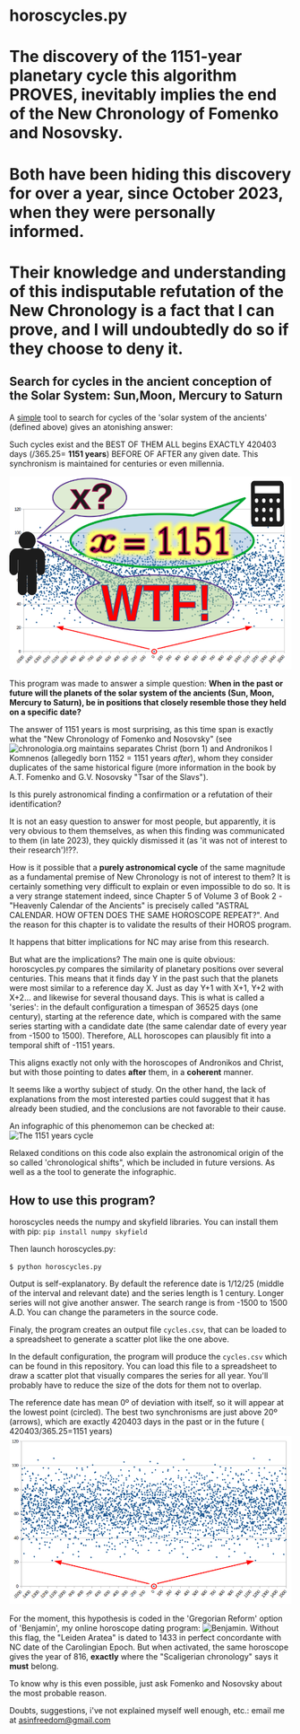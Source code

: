 # horoscycles.py

# The discovery of the 1151-year planetary cycle this algorithm PROVES, inevitably implies the end of the New Chronology of Fomenko and Nosovsky.

# Both have been **hiding** this discovery for over a year, since October 2023, when they were personally informed.

# Their knowledge and understanding of this indisputable refutation of the New Chronology is a fact that I can prove, and I will undoubtedly do so if they choose to deny it.

## Search for cycles in the ancient conception of the Solar System: Sun,Moon, Mercury to Saturn

A <ins>simple</ins> tool to search for cycles of the 'solar system of the ancients' (defined above) gives an atonishing answer:

Such cycles exist and the BEST OF THEM ALL begins EXACTLY 420403 days (/365.25= **1151 years**) BEFORE OF AFTER any given date. This synchronism is maintained for centuries or even millennia.

![The 1151 years cycle.](1151WTF.png)

This program was made to answer a simple question: 
**When in the past or future will the planets of the solar system of the ancients (Sun, Moon, Mercury to Saturn), be in positions that closely resemble those they held on a specific date?**

The answer of 1151 years is most surprising, as this time span is exactly what the "New Chronology of Fomenko and Nosovsky" (see ![chronologia.org](https://chronologia.org) maintains separates Christ (born 1) and Andronikos I Komnenos (allegedly born 1152 = 1151 years _after_), whom they consider duplicates of the same historical figure (more information in the book by A.T. Fomenko and G.V. Nosovsky "Tsar of the Slavs").

Is this purely astronomical finding a confirmation or a refutation of their identification?

It is not an easy question to answer for most people, but apparently, it is very obvious to them themselves, as when this finding was communicated to them (in late 2023), they quickly dismissed it (as 'it was not of interest to their research')!??.

How is it possible that a **purely astronomical cycle** of the same magnitude as a fundamental premise of New Chronology is not of interest to them? It is certainly something very difficult to explain or even impossible to do so.
It is a very strange statement indeed, since Chapter 5 of Volume 3 of Book 2 - "Heavenly Calendar of the Ancients" is precisely called "ASTRAL CALENDAR. HOW OFTEN DOES THE SAME HOROSCOPE REPEAT?". And the reason for this chapter is to validate the results of their HOROS program.

It happens that bitter implications for NC may arise from this research.

But what are the implications? The main one is quite obvious: horoscycles.py compares the similarity of planetary positions over several centuries. This means that it finds day Y in the past such that the planets were most similar to a reference day X. Just as day Y+1 with X+1, Y+2 with X+2... and likewise for several thousand days. This is what is called a 'series': in the default configuration a timespan of 36525 days (one century), starting at the reference date, which is compared with the same series starting with a candidate date (the same calendar date of every year from -1500 to 1500). Therefore, ALL horoscopes can plausibly fit into a temporal shift of -1151 years. 

This aligns exactly not only with the horoscopes of Andronikos and Christ, but with those pointing to dates **after** them, in a **coherent** manner.

It seems like a worthy subject of study. On the other hand, the lack of explanations from the most interested parties could suggest that it has already been studied, and the conclusions are not favorable to their cause.

An infographic of this phenomemon can be checked at: ![The 1151 years cycle](https://www.youtube.com/watch?v=W4z_anTXi9U) 

Relaxed conditions on this code also explain the astronomical origin of the so called 'chronological shifts", which be included in future versions. As well as a the tool to generate the infographic.

## How to use this program?

horoscycles needs the numpy and skyfield libraries. You can install them with pip: `pip install numpy skyfield`

Then launch horoscycles.py:

`$ python horoscycles.py`

Output is self-explanatory. By default the reference date is 1/12/25 (middle of the interval and relevant date) and the series length is 1 century. Longer series will not give another answer. The search range is from -1500 to 1500 A.D.
You can change the parameters in the source code.

Finaly, the program creates an output file `cycles.csv`, that can be loaded to a spreadsheet to generate a scatter plot like the one above.

In the default configuration, the program will produce the `cycles.csv` which can be found in this repository.
You can load this file to a spreadsheet to draw a scatter plot that visually compares the series for all year. You'll probably have to reduce the size of the dots for them not to overlap.

The reference date has mean 0º of deviation with itself, so it will appear at the lowest point (circled). The best two synchronisms are just above 20º (arrows), which are exactly 420403 days in the past or in the future ( 420403/365.25=1151 years)
![The 1151 years cycle.](1151cycle.png)

For the moment, this hypothesis is coded in the 'Gregorian Reform' option of 'Benjamin', my online horoscope dating program: ![Benjamin](https://carbaior.github.io/). Without this flag, the "Leiden Aratea" is dated to 1433 in perfect concordante with NC date of the Carolingian Epoch. But when activated, the same horoscope gives the year of 816, **exactly** where the "Scaligerian chronology" says it **must** belong. 

To know why is this even possible, just ask Fomenko and Nosovsky about the most probable reason.

Doubts, suggestions, i've not explained myself well enough, etc.: email me at asinfreedom@gmail.com




